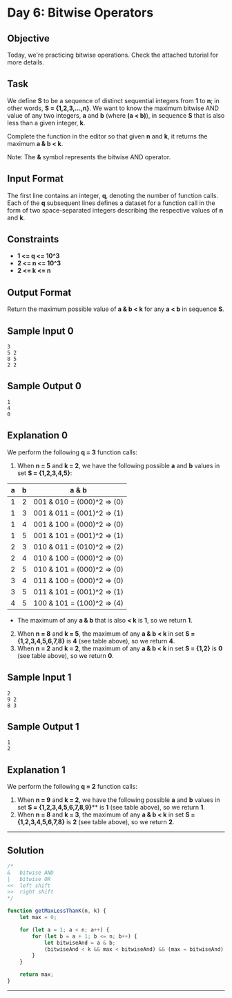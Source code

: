 # Day 6: Bitwise Operators
## Objective

Today, we're practicing bitwise operations. Check the attached tutorial for more details.


## Task

We define **S** to be a sequence of distinct sequential integers from **1** to **n**; in other words, **S = {1,2,3,...,n}**. We want to know the maximum bitwise AND value of any two integers, **a** and **b** (where **(a < b)**), in sequence **S** that is also less than a given integer, **k**.

Complete the function in the editor so that given **n** and **k**, it returns the maximum **a & b < k**.

Note: The **&** symbol represents the bitwise AND operator.


## Input Format

The first line contains an integer, **q**, denoting the number of function calls. 
Each of the **q** subsequent lines defines a dataset for a function call in the form of two space-separated integers describing the respective values of **n** and **k**.


## Constraints
   
- **1 <= q <= 10^3**
- **2 <= n <= 10^3**
- **2 <= k <= n**


## Output Format
   
Return the maximum possible value of **a & b < k** for any **a < b** in sequence **S**.


## Sample Input 0
```
3
5 2
8 5
2 2
```

## Sample Output 0
```
1
4
0
```

## Explanation 0
   
We perform the following **q = 3** function calls:

1. When **n = 5** and **k = 2**, we have the following possible **a** and **b** values in set **S = {1,2,3,4,5}**:

| a | b | a & b |
|:---:|:---:|:---:|
| 1 | 2 | 001 & 010 = (000)^2 => (0) |
| 1 | 3 | 001 & 011 = (001)^2 => (1) |
| 1 | 4 | 001 & 100 = (000)^2 => (0) |
| 1 | 5 | 001 & 101 = (001)^2 => (1) |
| 2 | 3 | 010 & 011 = (010)^2 => (2) |
| 2 | 4 | 010 & 100 = (000)^2 => (0) |
| 2 | 5 | 010 & 101 = (000)^2 => (0) |
| 3 | 4 | 011 & 100 = (000)^2 => (0) |
| 3 | 5 | 011 & 101 = (001)^2 => (1) |
| 4 | 5 | 100 & 101 = (100)^2 => (4) |


- The maximum of any **a & b** that is also **< k** is **1**, so we return **1**.

2. When **n = 8** and **k = 5**, the maximum of any **a & b < k** in set **S = {1,2,3,4,5,6,7,8}** is **4** (see table above), so we return **4**.
3. When **n = 2** and **k = 2**, the maximum of any **a & b < k** in set **S = {1,2}** is **0** (see table above), so we return **0**.


## Sample Input 1
```
2
9 2
8 3
```

## Sample Output 1
```
1
2
```

## Explanation 1
   
We perform the following **q = 2** function calls:

1. When **n = 9** and **k = 2**, we have the following possible **a** and **b** values in set **S = {1,2,3,4,5,6,7,8,9}**** is **1** (see table above), so we return **1**.
2. When **n = 8** and **k = 3**, the maximum of any **a & b < k** in set **S = {1,2,3,4,5,6,7,8}** is **2** (see table above), so we return **2**.


---

## Solution

```javascript
/*
&	bitwise AND
|	bitwise OR
<<	left shift
>>	right shift
*/

function getMaxLessThanK(n, k) {
    let max = 0;

    for (let a = 1; a < n; a++) {
        for (let b = a + 1; b <= n; b++) {
            let bitwiseAnd = a & b;
            (bitwiseAnd < k && max < bitwiseAnd) && (max = bitwiseAnd)
        }
    }

    return max;
}


```

---